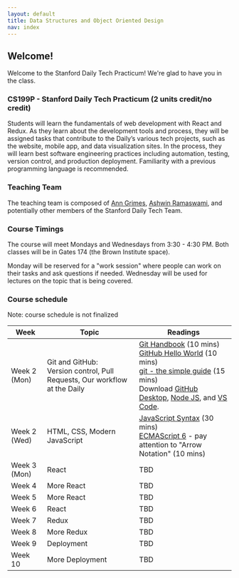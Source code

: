 ```yaml
---
layout: default
title: Data Structures and Object Oriented Design
nav: index
---
```



## Welcome! 

Welcome to the Stanford Daily Tech Practicum! We're glad to have you in the class.

### CS199P - Stanford Daily Tech Practicum (2 units credit/no credit)

Students will learn the fundamentals of web development with React and Redux. As they learn about the development tools and process, they will be assigned tasks that contribute to the Daily’s various tech projects, such as the website, mobile app, and data visualization sites. In the process, they will learn best software engineering practices including automation, testing, version control, and production deployment. Familiarity with a previous programming language is recommended.

### Teaching Team
The teaching team is composed of [Ann Grimes](https://profiles.stanford.edu/intranet/ann-grimes), [Ashwin Ramaswami](https://www.stanforddaily.com/author/ashwinr/), and potentially other members of the Stanford Daily Tech Team.

### Course Timings
The course will meet Mondays and Wednesdays from 3:30 - 4:30 PM. Both classes will be in Gates 174 (the Brown Institute space).

Monday will be reserved for a "work session" where people can work on their tasks and ask questions if needed. Wednesday will be used for lectures on the topic that is being covered.

### Course schedule
Note: course schedule is not finalized

| Week    | Topic  | Readings                                                            |
| ------- | ------ | ------- |
| Week 2 (Mon)  | Git and GitHub:<br>Version control, Pull Requests, Our workflow at the Daily | [Git Handbook](https://guides.github.com/introduction/git-handbook) (10 mins)<br>[GitHub Hello World](https://guides.github.com/activities/hello-world/) (10 mins)<br>[git - the simple guide](http://rogerdudler.github.io/git-guide/) (15 mins)<br>Download [GitHub Desktop](https://desktop.github.com/), [Node JS](https://nodejs.org/en/download/), and [VS Code](https://code.visualstudio.com/download). |
| Week 2 (Wed)  | HTML, CSS, Modern JavaScript | [JavaScript Syntax](https://www.w3schools.com/js/js_syntax.asp) (30 mins)<br>[ECMAScript 6](https://www.w3schools.com/js/js_es6.asp) - pay attention to "Arrow Notation" (10 mins) |
| Week 3 (Mon)  | React    | TBD                                                                     |
| Week 4  | More React    | TBD                                                                     |
| Week 5  | More React    | TBD                                                                     |
| Week 6  | React    | TBD                                                                     |
| Week 7  | Redux    | TBD                                                                     |
| Week 8  | More Redux    | TBD                                                                     |
| Week 9  | Deployment    | TBD                                                                     |
| Week 10  | More Deployment    | TBD                                                                     |